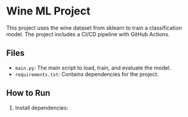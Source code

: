 # Wine ML Project

This project uses the wine dataset from sklearn to train a classification model. The project includes a CI/CD pipeline with GitHub Actions.

## Files
- `main.py`: The main script to load, train, and evaluate the model.
- `requirements.txt`: Contains dependencies for the project.

## How to Run
1. Install dependencies:
